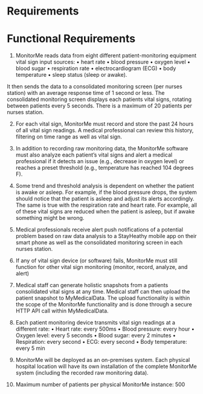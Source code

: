 # Requirements

# Functional Requirements
1. MonitorMe reads data from eight different patient-monitoring equipment vital sign input sources: 
    • heart rate
    • blood pressure
    • oxygen level
    • blood sugar
    • respiration rate
    • electrocardiogram (ECG)
    • body temperature 
    • sleep status (sleep or awake). 
    
It then sends the data to a consolidated monitoring screen (per nurses station) with an average response time of 1 second or less. The consolidated monitoring screen displays each patients vital signs, rotating between patients every 5 seconds. There is a maximum of 20 patients per nurses station.

2. For each vital sign, MonitorMe must record and store the past 24 hours of all vital sign readings. A medical professional can review this history, filtering on time range as well as vital sign.

3. In addition to recording raw monitoring data, the MonitorMe software must also analyze each patient’s vital signs and alert a medical professional if it detects an issue (e.g., decrease in oxygen level) or reaches a preset threshold (e.g., temperature has reached 104 degrees F).

4. Some trend and threshold analysis is dependent on whether the patient is awake or asleep. For example, if the blood pressure drops, the system should notice that the patient is asleep and adjust its alerts accordingly. The same is true with the respiration rate and heart rate. For example, all of these vital signs are reduced when the patient is asleep, but if awake something might be wrong.

5. Medical professionals receive alert push notifications of a potential problem based on raw data analysis to a StayHeathy mobile app on their smart phone as well as the consolidated monitoring screen in each nurses station.
 
6. If any of vital sign device (or software) fails, MonitorMe must still function for other vital sign monitoring (monitor, record, analyze, and alert)

7. Medical staff can generate holistic snapshots from a patients consolidated vital signs at any time. Medical staff can then upload the patient snapshot to MyMedicalData. The upload functionality is within the scope of the MonitorMe functionality and is done through a secure HTTP API call within MyMedicalData.

8. Each patient monitoring device transmits vital sign readings at a different rate:
    • Heart rate: every 500ms
    • Blood pressure: every hour
    • Oxygen level: every 5 seconds
    • Blood sugar: every 2 minutes
    • Respiration: every second
    • ECG: every second
    • Body temperature: every 5 min

9. MonitorMe will be deployed as an on-premises system. Each physical hospital location will have its own installation of the complete MonitorMe system (including the recorded raw monitoring data).

10. Maximum number of patients per physical MonitorMe instance: 500

